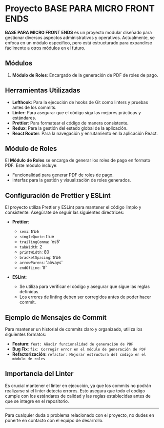 # Proyecto BASE PARA MICRO FRONT ENDS

**BASE PARA MICRO FRONT ENDS** es un proyecto modular diseñado para gestionar diversos aspectos administrativos y operativos. Actualmente, se enfoca en un módulo específico, pero está estructurado para expandirse fácilmente a otros módulos en el futuro.

## Módulos

1. **Módulo de Roles**: Encargado de la generación de PDF de roles de pago.

## Herramientas Utilizadas

- **Lefthook**: Para la ejecución de hooks de Git como linters y pruebas antes de los commits.
- **Linter**: Para asegurar que el código siga las mejores prácticas y estándares.
- **Prettier**: Para formatear el código de manera consistente.
- **Redux**: Para la gestión del estado global de la aplicación.
- **React Router**: Para la navegación y enrutamiento en la aplicación React.

## Módulo de Roles

El **Módulo de Roles** se encarga de generar los roles de pago en formato PDF. Este módulo incluye:

- Funcionalidad para generar PDF de roles de pago.
- Interfaz para la gestión y visualización de roles generados.

## Configuración de Prettier y ESLint

El proyecto utiliza Prettier y ESLint para mantener el código limpio y consistente. Asegúrate de seguir las siguientes directrices:

- **Prettier**:
  - `semi`: true
  - `singleQuote`: true
  - `trailingComma`: 'es5'
  - `tabWidth`: 2
  - `printWidth`: 80
  - `bracketSpacing`: true
  - `arrowParens`: 'always'
  - `endOfLine`: 'lf'

- **ESLint**:
  - Se utiliza para verificar el código y asegurar que sigue las reglas definidas.
  - Los errores de linting deben ser corregidos antes de poder hacer commit.

## Ejemplo de Mensajes de Commit

Para mantener un historial de commits claro y organizado, utiliza los siguientes formatos:

- **Feature**: `feat: Añadir funcionalidad de generación de PDF`
- **Bug Fix**: `fix: Corregir error en el módulo de generación de PDF`
- **Refactorización**: `refactor: Mejorar estructura del código en el módulo de roles`

## Importancia del Linter

Es crucial mantener el linter en ejecución, ya que los commits no podrán realizarse si el linter detecta errores. Esto asegura que todo el código cumple con los estándares de calidad y las reglas establecidas antes de que se integre en el repositorio.

---

Para cualquier duda o problema relacionado con el proyecto, no dudes en ponerte en contacto con el equipo de desarrollo.

